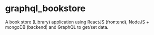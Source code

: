 # graphql_bookstore
A book store (Library) application using ReactJS (frontend), NodeJS + mongoDB (backend) and GraphQL to get/set data.
